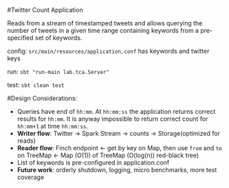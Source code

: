 #Twitter Count Application

Reads from a stream of timestamped tweets and allows querying the number
 of tweets in a given time range containing keywords from a pre-specified
  set of keywords.

config: ```src/main/resources/application.conf``` has keywords and twitter keys

run: ```sbt "run-main lab.tca.Server"```

test: ```sbt clean test```

#Design Considerations:
* Queries have end of `hh:mm`. At `hh:mm:ss` the application returns correct
 results for `hh:mm`. It is anyway impossible to return correct count 
 for `hh:mm+1` at time `hh:mm:ss`.
* **Writer flow**: Twitter -> Spark Stream -> counts -> Storage(optimized for reads)
* **Reader flow**: Finch endpoint <- get by key on Map, then use `from` 
and `to` on TreeMap <- Map (O(1)) of TreeMap (O(log(n)) red-black tree)
* List of keywords is pre-configured in application.conf
* **Future work**: orderly shutdown, logging, micro benchmarks, more test coverage
